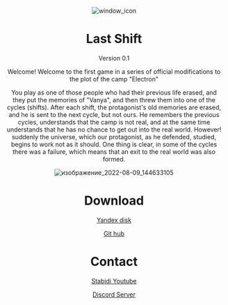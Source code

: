 <div align="center">

![window_icon](https://user-images.githubusercontent.com/81814508/183629801-fd737635-d340-420f-b365-d0648527532e.png)

 <h1>Last Shift</h1>
 
 Version 0.1

Welcome! Welcome to the first game in a series of official modifications to the plot of the camp "Electron"

 You play as one of those people who had their previous life erased, and they put the memories of "Vanya", and then threw them into one of the cycles (shifts).
After each shift, the protagonist's old memories are erased, and he is sent to the next cycle, but not ours.
He remembers the previous cycles, understands that the camp is not real, and at the same time understands that he has no chance to get out into the real world.
However! suddenly the universe, which our protagonist, as he defended, studied, begins to work not as it should.
One thing is clear, in some of the cycles there was a failure, which means that an exit to the real world was also formed.

  ![изображение_2022-08-09_144633105](https://user-images.githubusercontent.com/81814508/183629827-e13cf7ee-a12f-49f5-a0d1-1bebaae8aa15.png)

 <h1>Download</h1>
 
 [Yandex disk](https://yadi.sk/d/MV4Zcs3HhcMkHQ)
 
 [Git hub](https://github.com/Frilm/Last-shift/releases/tag/alpha)
 
 <div align="center">
 
<h1>Contact</h1>
  
  [Stabidi Youtube](https://www.youtube.com/channel/UCexOtSH02mPTEOZJDjZI9gg/videos)
  
  [Discord Server](https://discord.gg/cG4HKNUAZc)
